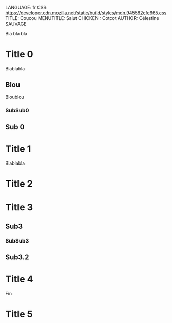 
LANGUAGE: fr
CSS: https://developer.cdn.mozilla.net/static/build/styles/mdn.945582cfe665.css
TITLE: Coucou
MENUTITLE: Salut
CHICKEN : Cotcot
AUTHOR: Célestine SAUVAGE

Bla bla bla
# Title 0
Blablabla
## Blou
Bloublou 
### SubSub0
## Sub 0
# Title 1
Blablabla
# Title 2
# Title 3
## Sub3
### SubSub3
## Sub3.2
# Title 4
Fin
# Title 5
